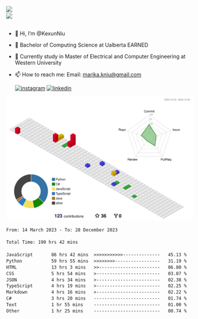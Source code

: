 <a href="https://github.com/anuraghazra/github-readme-stats">
  <img align="center" src="https://github-readme-stats.vercel.app/api?username=KexunNiu&show_icons=true" />
</a>
</br>
<a href="https://github.com/anuraghazra/github-readme-stats">
  <img align="center" src="https://github-readme-stats.vercel.app/api/top-langs/?username=KexunNiu" />
</a>

</br>
</br>

- 👋 Hi, I’m @KexunNiu
- 👀 Bachelor of Computing Science at Ualberta EARNED
- 🌱 Currently study in Master of Electrical and Computer Engineering at Western University
- 📫 How to reach me: Email: marika.kniu@gmail.com
  
  [![instagram](https://github.com/shikhar1020jais1/Git-Social/blob/master/Icons/Instagram1.png (Instagram))][1] [![linkedin](https://github.com/shikhar1020jais1/Git-Social/blob/master/Icons/LinkedIn1.png (LinkedIn))][2]

<!-- To Link your profile to the media buttons -->

[1]: https://www.instagram.com/barryn719_
[2]: https://www.linkedin.com/in/kexun-niu



![](./profile-3d-contrib/profile-gitblock.svg)

<!--START_SECTION:waka-->

```txt
From: 14 March 2023 - To: 28 December 2023

Total Time: 190 hrs 42 mins

JavaScript       86 hrs 42 mins  >>>>>>>>>>>--------------   45.13 %
Python           59 hrs 55 mins  >>>>>>>>-----------------   31.19 %
HTML             13 hrs 3 mins   >>-----------------------   06.80 %
CSS              5 hrs 54 mins   >------------------------   03.07 %
JSON             4 hrs 34 mins   >------------------------   02.38 %
TypeScript       4 hrs 19 mins   >------------------------   02.25 %
Markdown         4 hrs 16 mins   >------------------------   02.22 %
C#               3 hrs 20 mins   -------------------------   01.74 %
Text             1 hr 55 mins    -------------------------   01.00 %
Other            1 hr 25 mins    -------------------------   00.74 %
```

<!--END_SECTION:waka-->

